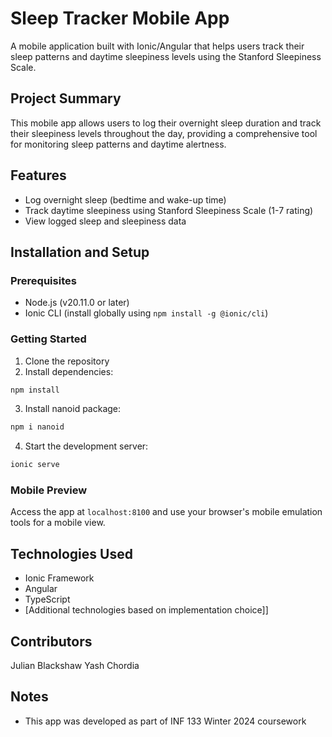 # Sleep Tracker Mobile App

A mobile application built with Ionic/Angular that helps users track their sleep patterns and daytime sleepiness levels using the Stanford Sleepiness Scale.

## Project Summary
This mobile app allows users to log their overnight sleep duration and track their sleepiness levels throughout the day, providing a comprehensive tool for monitoring sleep patterns and daytime alertness.

## Features
- Log overnight sleep (bedtime and wake-up time)
- Track daytime sleepiness using Stanford Sleepiness Scale (1-7 rating)
- View logged sleep and sleepiness data

## Installation and Setup

### Prerequisites
- Node.js (v20.11.0 or later)
- Ionic CLI (install globally using `npm install -g @ionic/cli`)

### Getting Started
1. Clone the repository
2. Install dependencies:
```bash
npm install
```
3. Install nanoid package:
```bash
npm i nanoid
```
4. Start the development server:
```bash
ionic serve
```

### Mobile Preview
Access the app at `localhost:8100` and use your browser's mobile emulation tools for a mobile view.

## Technologies Used
- Ionic Framework
- Angular
- TypeScript
- [Additional technologies based on implementation choice]]

## Contributors
Julian Blackshaw
Yash Chordia

## Notes
- This app was developed as part of INF 133 Winter 2024 coursework
